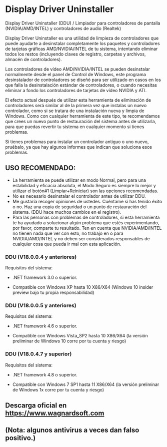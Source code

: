 # Display Driver Uninstaller
Display Driver Uninstaller (DDU) / Limpiador para controladores de pantalla (NVIDIA/AMD/INTEL) y controladores de audio (Realtek)

Display Driver Uninstaller es una utilidad de limpieza de controladores que puede ayudarte a desinstalar completamente los paquetes y controladores de tarjetas gráficas AMD/NVIDIA/INTEL de tu sistema, intentando eliminar todos los restos (incluyendo claves de registro, carpetas y archivos, almacén de controladores). 

Los controladores de vídeo AMD/NVIDIA/INTEL se pueden desinstalar normalmente desde el panel de Control de Windows, este programa desinstalador de controladores se diseñó para ser utilizado en casos en los que falla la desinstalación estándar de controladores, o cuando necesitas eliminar a fondo los controladores de tarjetas de vídeo NVIDIA y ATI. 

El efecto actual después de utilizar esta herramienta de eliminación de controladores será similar al de la primera vez que instalas un nuevo controlador, como si se tratara de una instalación nueva y limpia de Windows. Como con cualquier herramienta de este tipo, te recomendamos que crees un nuevo punto de restauración del sistema antes de utilizarla, para que puedas revertir tu sistema en cualquier momento si tienes problemas.

Si tienes problemas para instalar un controlador antiguo o uno nuevo, pruébalo, ya que hay algunos informes que indican que soluciona esos problemas.

## USO RECOMENDADO:
- La herramienta se puede utilizar en modo Normal, pero para una estabilidad y eficacia absoluta, el Modo Seguro es siempre lo mejor y utilizar el botón#1 (Limpiar+Reiniciar) son las opciones recomendadas.
- No es necesario desinstalar el controlador antes de utilizar DDU.
- Me gustaría recoger opiniones de ustedes. Cuéntame si has tenido éxito o no. 
Haz una copia de seguridad o un punto de restauración del sistema. (DDU hace muchos cambios en el registro).
- Para las personas con problemas de controladores, si esta herramienta te ha ayudado a solucionar algún problema que estés experimentando, por favor, comparte tu resultado.
Ten en cuenta que NVIDIA/AMD/INTEL no tienen nada que ver con esto, no trabajo en o para NVIDIA/AMD/INTEL y no deben ser considerados responsables de cualquier cosa que pueda ir mal con esta aplicación.

### DDU (V18.0.0.4 y anteriores)
Requisitos del sistema:
- .NET framework 3.0 o superior.
* Compatible con Windows XP hasta 10 X86/X64 (Windows 10 insider preview bajo tu propia responsabilidad)

### DDU (V18.0.0.5 y anteriores)
Requisitos del sistema:
- .NET framework 4.6 o superior.
* Compatible con Windows Vista_SP2 hasta 10 X86/X64 (la versión preliminar de Windows 10 corre por tu cuenta y riesgo)

### DDU (V18.0.4.7 y superior)
Requisitos del sistema:
- .NET framework 4.8 o superior.
* Compatible con Windows 7 SP1 hasta 11 X86/X64 (la versión preliminar de Windows 1x corre por tu cuenta y riesgo)

Descarga oficial en https://www.wagnardsoft.com 
-
(Nota: algunos antivirus a veces dan falso positivo.) 
-
